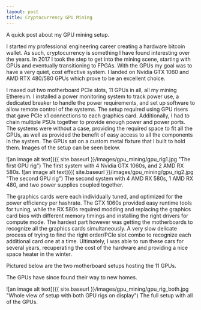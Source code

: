 ```yaml
---
layout: post
title: Cryptocurrency GPU Mining
---
```


A quick post about my GPU mining setup.

I started my professional engineering career creating a hardware bitcoin wallet. As such, cryptocurrency is something I have found interesting over the years. In 2017 I took the step to get into the mining scene, starting with GPUs and eventually transitioning to FPGAs. With the GPUs my goal was to have a very quiet, cost effective system. I landed on Nvidia GTX 1060 and AMD RTX 480/580 GPUs which prove to be an excellent choice.

I maxed out two motherboard PCIe slots, 11 GPUs in all, all my mining Ethereum. I installed a power monitoring system to track power use, a dedicated breaker to handle the power requirements, and set up software to allow remote control of the systems. The setup required using GPU risers that gave PCIe x1 connections to each graphics card. Additionally, I had to chain multiple PSUs together to provide enough power and power ports. The systems were without a case, providing the required space to fit all the GPUs, as well as provided the benefit of easy access to all the components in the system. The GPUs sat on a custom metal fixture that I built to hold them. Images of the setup can be seen below.

![an image alt text]({{ site.baseurl }}/images/gpu_mining/gpu_rig1.jpg "The first GPU rig")
The first system with 4 Nvidia GTX 1060s, and 2 AMD RX 580s.
![an image alt text]({{ site.baseurl }}/images/gpu_mining/gpu_rig2.jpg "The second GPU rig")
The second system with 4 AMD RX 580s, 1 AMD RX 480, and two power supplies coupled together.


The graphics cards were each individually tuned, and optimized for the power efficiency per hashrate. The GTX 1060s provided easy runtime tools for tuning, while the RX 580s required modding and replacing the graphics card bios with different memory timings and installing the right drivers for compute mode. The hardest part however was getting the motherboards to recognize all the graphics cards simultaneously. A very slow delicate process of trying to find the right order/PCIe slot combo to recognize each additional card one at a time. Ultimately, I was able to run these cars for several years, recuperating the cost of the hardware and providing a nice space heater in the winter. 

Pictured below are the two motherboard setups hosting the 11 GPUs.

The GPUs have since found their way to new homes.

![an image alt text]({{ site.baseurl }}/images/gpu_mining/gpu_rig_both.jpg "Whole view of setup with both GPU rigs on display")
The full setup with all of the GPUs.
